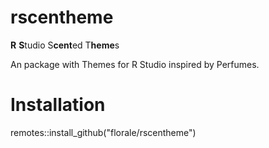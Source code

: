 # rscentheme 
**R** **S**tudio S**cent**ed T**heme**s

An package with Themes for R Studio inspired by Perfumes.

# Installation

remotes::install_github("florale/rscentheme")

